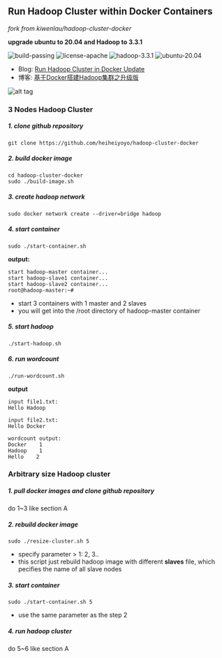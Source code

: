 ## Run Hadoop Cluster within Docker Containers

*fork from kiwenlau/hadoop-cluster-docker*

**upgrade ubuntu to 20.04 and Hadoop to 3.3.1**

![build-passing](https://img.shields.io/badge/build-passing-brightgreen.svg)
![license-apache](https://img.shields.io/badge/license-Apache-blue.svg)
![hadoop-3.3.1](https://img.shields.io/badge/hadoop-3.3.1-blue.svg)
![ubuntu-20.04](https://img.shields.io/badge/ubuntu-20.04-orange.svg)

- Blog: [Run Hadoop Cluster in Docker Update](http://kiwenlau.com/2016/06/26/hadoop-cluster-docker-update-english/)
- 博客: [基于Docker搭建Hadoop集群之升级版](http://kiwenlau.com/2016/06/12/160612-hadoop-cluster-docker-update/)


![alt tag](https://raw.githubusercontent.com/kiwenlau/hadoop-cluster-docker/master/hadoop-cluster-docker.png)


### 3 Nodes Hadoop Cluster


##### 1. clone github repository

```
git clone https://github.com/heiheiyoyo/hadoop-cluster-docker
```


##### 2. build docker image

```
cd hadoop-cluster-docker
sudo ./build-image.sh
```

##### 3. create hadoop network

```
sudo docker network create --driver=bridge hadoop
```

##### 4. start container

```
sudo ./start-container.sh
```

**output:**

```
start hadoop-master container...
start hadoop-slave1 container...
start hadoop-slave2 container...
root@hadoop-master:~# 
```
- start 3 containers with 1 master and 2 slaves
- you will get into the /root directory of hadoop-master container

##### 5. start hadoop

```
./start-hadoop.sh
```

##### 6. run wordcount

```
./run-wordcount.sh
```

**output**

```
input file1.txt:
Hello Hadoop

input file2.txt:
Hello Docker

wordcount output:
Docker    1
Hadoop    1
Hello    2
```

### Arbitrary size Hadoop cluster

##### 1. pull docker images and clone github repository

do 1~3 like section A

##### 2. rebuild docker image

```
sudo ./resize-cluster.sh 5
```
- specify parameter > 1: 2, 3..
- this script just rebuild hadoop image with different **slaves** file, which pecifies the name of all slave nodes


##### 3. start container

```
sudo ./start-container.sh 5
```
- use the same parameter as the step 2

##### 4. run hadoop cluster 

do 5~6 like section A

